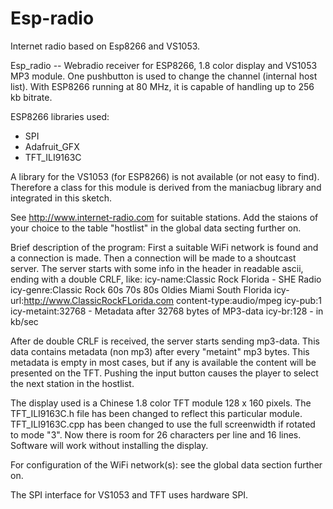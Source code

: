 # Esp-radio
Internet radio based on Esp8266 and VS1053.

Esp_radio -- Webradio receiver for ESP8266, 1.8 color display and VS1053 MP3 module.
One pushbutton is used to change the channel (internal host list).
With ESP8266 running at 80 MHz, it is capable of handling up to 256 kb bitrate.

ESP8266 libraries used:
  - SPI
  - Adafruit_GFX
  - TFT_ILI9163C

A library for the VS1053 (for ESP8266) is not available (or not easy to find).  Therefore
a class for this module is derived from the maniacbug library and integrated in this sketch.

See http://www.internet-radio.com for suitable stations.  Add the staions of your choice
to the table "hostlist" in the global data secting further on.

Brief description of the program:
First a suitable WiFi network is found and a connection is made.
Then a connection will be made to a shoutcast server.  The server starts with some
info in the header in readable ascii, ending with a double CRLF, like:
icy-name:Classic Rock Florida - SHE Radio
icy-genre:Classic Rock 60s 70s 80s Oldies Miami South Florida
icy-url:http://www.ClassicRockFLorida.com
content-type:audio/mpeg
icy-pub:1
icy-metaint:32768          - Metadata after 32768 bytes of MP3-data
icy-br:128                 - in kb/sec 

After de double CRLF is received, the server starts sending mp3-data.  This data contains
metadata (non mp3) after every "metaint" mp3 bytes.  This metadata is empty in most cases,
but if any is available the content will be presented on the TFT.
Pushing the input button causes the player to select the next station in the hostlist.

 The display used is a Chinese 1.8 color TFT module 128 x 160 pixels.  The TFT_ILI9163C.h
 file has been changed to reflect this particular module.  TFT_ILI9163C.cpp has been
 changed to use the full screenwidth if rotated to mode "3".  Now there is room for 26
 characters per line and 16 lines.  Software will work without installing the display.

 For configuration of the WiFi network(s): see the global data section further on.

 The SPI interface for VS1053 and TFT uses hardware SPI.

